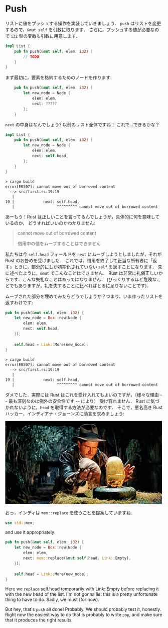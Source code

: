 # Push

<!-- So let's write pushing a value onto a list. `push` *mutates* the list,
so we'll want to take `&mut self`. We also need to take an i32 to push: -->

リストに値をプッシュする操作を実装していきましょう．
`push` はリストを変更するので，`&mut self` を引数に取ります．
さらに，プッシュする値が必要なので `i32` 型の変数も引数に用意します．

```rust ,ignore
impl List {
    pub fn push(&mut self, elem: i32) {
        // TODO
    }
}
```

<!-- First things first, we need to make a node to store our element in: -->

まず最初に，要素を格納するためのノードを作ります:

```rust ,ignore
    pub fn push(&mut self, elem: i32) {
        let new_node = Node {
            elem: elem,
            next: ?????
        };
    }
```

<!-- What goes `next`? Well, the entire old list! Can we... just do that? -->

`next` の中身はなんでしょう? 以前のリスト全体ですね！
これで…できるかな？

```rust ,ignore
impl List {
    pub fn push(&mut self, elem: i32) {
        let new_node = Node {
            elem: elem,
            next: self.head,
        };
    }
}
```

```text
> cargo build
error[E0507]: cannot move out of borrowed content
  --> src/first.rs:19:19
   |
19 |             next: self.head,
   |                   ^^^^^^^^^ cannot move out of borrowed content
```

<!-- Nooooope. Rust is telling us the right thing, but it's certainly not obvious
what exactly it means, or what to do about it: -->

あーもう！Rust は正しいことを言ってるんでしょうが，具体的に何を意味しているのか，
どうすればいいのかわかりません:

> cannot move out of borrowed content
> 
> 借用中の値をムーブすることはできません

<!-- We're trying to move the `self.head` field out to `next`, but Rust doesn't want
us doing that. This would leave `self` only partially initialized when we end
the borrow and "give it back" to its rightful owner. As we said before, that's
the *one* thing you can't do with an `&mut`: It would be super rude,
and Rust is very polite (it would also be incredibly dangerous, but surely
*that* isn't why it cares). -->

私たちは今 `self.head` フィールドを `next` にムーブしようとしましたが，それが Rust のお咎めを受けました．
これでは，借用を終了して正当な所有者に「返す」ときに，部分的にしか初期化されていない `self` を返すことになります．
先に述べたように，`&mut` でこんなことはできません．
Rust は非常に礼儀正しいからです．こんな失礼なことはあってはなりません．
(びっくりするほど危険なことでもありますが，礼を失することに比べればとるに足りないことです)．

<!-- What if we put something back? Namely, the node that we're creating: -->

ムーブされた部分を埋めてみたらどうでしょうか？つまり，いま作ったリストを返すわけです:


```rust ,ignore
pub fn push(&mut self, elem: i32) {
    let new_node = Box::new(Node {
        elem: elem,
        next: self.head,
    });

    self.head = Link::More(new_node);
}
```

```text
> cargo build
error[E0507]: cannot move out of borrowed content
  --> src/first.rs:19:19
   |
19 |             next: self.head,
   |                   ^^^^^^^^^ cannot move out of borrowed content
```

<!-- No dice. In principle, this is something Rust could actually accept, but it
won't (for various reasons -- the most serious being [exception safety][]). We need
some way to get the head without Rust noticing that it's gone. For advice, we
turn to infamous Rust Hacker Indiana Jones: -->

ダメでした．実際には Rust はこれを受け入れてもよいのですが，（様々な理由 -- 最も深刻なのは例外の安全性です -- により）
受け容れません．
Rust に気づかれないように，`head` を取得する方法が必要なのです．
そこで，悪名高き Rust ハッカー，インディアナ・ジョーンズに助言を求めましょう:

![Indy Prepares to mem::replace](img/indy.gif)

<!-- Ah yes, Indy suggests the `mem::replace` maneuver. This incredibly useful
function lets us steal a value out of a borrow by *replacing* it with another
value. Let's just pull in `std::mem` at the top of the file, so that `mem` is in
local scope: -->

おっ，インディは `mem::replace` を使うことを提案していますね．

```rust ,ignore
use std::mem;
```

and use it appropriately:

```rust ,ignore
pub fn push(&mut self, elem: i32) {
    let new_node = Box::new(Node {
        elem: elem,
        next: mem::replace(&mut self.head, Link::Empty),
    });

    self.head = Link::More(new_node);
}
```

Here we `replace` self.head temporarily with Link::Empty before replacing it
with the new head of the list. I'm not gonna lie: this is a pretty unfortunate
thing to have to do. Sadly, we must (for now).

But hey, that's `push` all done! Probably. We should probably test it, honestly.
Right now the easiest way to do that is probably to write `pop`, and make sure
that it produces the right results.





[exception safety]: https://doc.rust-lang.org/nightly/nomicon/exception-safety.html
